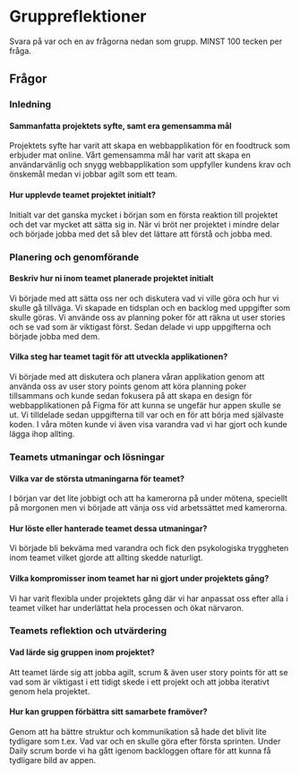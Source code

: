# Gruppreflektioner

Svara på var och en av frågorna nedan som grupp. MINST 100 tecken per fråga.

## Frågor

### Inledning

#### Sammanfatta projektets syfte, samt era gemensamma mål

Projektets syfte har varit att skapa en webbapplikation för en foodtruck som erbjuder mat online. Vårt gemensamma mål har varit att skapa en användarvänlig och snygg webbapplikation som uppfyller kundens krav och önskemål medan vi jobbar agilt som ett team.

#### Hur upplevde teamet projektet initialt?

Initialt var det ganska mycket i början som en första reaktion till projektet och det var mycket att sätta sig in. När vi bröt ner projektet i mindre delar och började jobba med det så blev det lättare att förstå och jobba med.

### Planering och genomförande

#### Beskriv hur ni inom teamet planerade projektet initialt

Vi började med att sätta oss ner och diskutera vad vi ville göra och hur vi skulle gå tillväga. Vi skapade en tidsplan och en backlog med uppgifter som skulle göras. Vi använde oss av planning poker för att räkna ut user stories och se vad som är viktigast först. Sedan delade vi upp uppgifterna och började jobba med dem.

#### Vilka steg har teamet tagit för att utveckla applikationen?

Vi började med att diskutera och planera våran applikation genom att använda oss av user story points genom att köra planning poker tillsammans och kunde sedan fokusera på att skapa en design för webbapplikationen på Figma för att kunna se ungefär hur appen skulle se ut. Vi tilldelade sedan uppgifterna till var och en för att börja med självaste koden. I våra möten kunde vi även visa varandra vad vi har gjort och kunde lägga ihop allting.

### Teamets utmaningar och lösningar

#### Vilka var de största utmaningarna för teamet?

I början var det lite jobbigt och att ha kamerorna på under mötena, speciellt på morgonen men vi började att vänja oss vid arbetssättet med kamerorna.

#### Hur löste eller hanterade teamet dessa utmaningar?

Vi började bli bekväma med varandra och fick den psykologiska tryggheten inom teamet vilket gjorde att allting skedde naturligt.

#### Vilka kompromisser inom teamet har ni gjort under projektets gång?

Vi har varit flexibla under projektets gång där vi har anpassat oss efter alla i teamet vilket har underlättat hela processen och ökat närvaron.

### Teamets reflektion och utvärdering

#### Vad lärde sig gruppen inom projektet?

Att teamet lärde sig att jobba agilt, scrum & även user story points för att se vad som är viktigast i ett tidigt skede i ett projekt och att jobba iterativt genom hela projektet.

#### Hur kan gruppen förbättra sitt samarbete framöver?

Genom att ha bättre struktur och kommunikation så hade det blivit lite tydligare som t.ex. Vad var och en skulle göra efter första sprinten. Under Daily scrum borde vi ha gått igenom backloggen oftare för att kunna få tydligare bild av appen.
